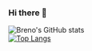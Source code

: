 ### Hi there 👋

![Breno's GitHub stats](https://github-readme-stats.vercel.app/api?username=breno30&show_icons=true&theme=blue-green)<br>
[![Top Langs](https://github-readme-stats.vercel.app/api/top-langs/?username=breno30&show_icons=true&theme=blue-green&hide=html,css&layout=compact)](https://github.com/breno30/github-readme-stats)<br>
